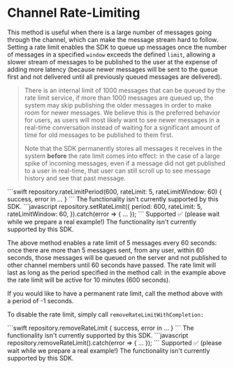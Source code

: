 # Channel Rate-Limiting

This method is useful when there is a large number of messages going through the channel, which can make the message stream hard to follow. Setting a rate limit enables the SDK to queue up messages once the number of messages in a specified `window` exceeds the defined `limit`, allowing a slower stream of messages to be published to the user at the expense of adding more latency (because newer messages will be sent to the queue first and not delivered until all previously queued messages are delivered).

> There is an internal limit of 1000 messages that can be queued by the rate limit service, if more than 1000 messages are queued up, the system may skip publishing the older messages in order to make room for newer messages. We believe this is the preferred behavior for users, as users will most likely want to see newer messages in a real-time conversation instead of waiting for a significant amount of time for old messages to be published to them first.
>
> Note that the SDK permanently stores all messages it receives in the system **before** the rate limit comes into effect: in the case of a large spike of incoming messages, even if a message did not get published to a user in real-time, that user can still scroll up to see message history and see that past message.

<Tabs>
  <Tab title="iOS">
    <CodeGroup>
```swift
repository.rateLimitPeriod(600, rateLimit: 5, rateLimitWindow: 60) { success, error in
  ...
}
```
    </CodeGroup>
  </Tab>
  <Tab title="Android">
    The functionality isn't currently supported by this SDK.
  </Tab>
  <Tab title="JavaScript">
    <CodeGroup>
```javascript
repository.setRateLimit({
  period: 600,
  rateLimit: 5,
  rateLimitWindow: 60,
}).catch(error => {
  ...
});
```
    </CodeGroup>
  </Tab>
  <Tab title="TypeScript">
    Supported ✅ (please wait while we prepare a real example!)
  </Tab>
  <Tab title="Flutter">
    The functionality isn't currently supported by this SDK.
  </Tab>
</Tabs>

The above method enables a rate limit of 5 messages every 60 seconds: once there are more than 5 messages sent, from any user, within 60 seconds, those messages will be queued on the server and not published to other channel members until 60 seconds have passed. The rate limit will last as long as the period specified in the method call: in the example above the rate limit will be active for 10 minutes (600 seconds).

If you would like to have a permanent rate limit, call the method above with a period of -1 seconds.

To disable the rate limit, simply call `removeRateLimitWithCompletion:`

<Tabs>
  <Tab title="iOS">
    <CodeGroup>
```swift
repository.removeRateLimit { success, error in
  ...
}
```
    </CodeGroup>
  </Tab>
  <Tab title="Android">
    The functionality isn't currently supported by this SDK.
  </Tab>
  <Tab title="JavaScript">
    <CodeGroup>
```javascript
repository.removeRateLimit().catch(error => {
  ...
});
```
    </CodeGroup>
  </Tab>
  <Tab title="TypeScript">
    Supported ✅ (please wait while we prepare a real example!)
  </Tab>
  <Tab title="Flutter">
    The functionality isn't currently supported by this SDK.
  </Tab>
</Tabs>